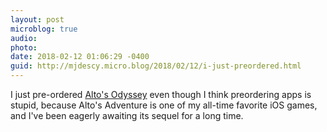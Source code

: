 ```yaml
---
layout: post
microblog: true
audio: 
photo: 
date: 2018-02-12 01:06:29 -0400
guid: http://mjdescy.micro.blog/2018/02/12/i-just-preordered.html
---
```

I just pre-ordered [Alto's Odyssey](https://itunes.apple.com/us/app/altos-odyssey/id1182456409?mt=8) even though I think preordering apps is stupid, because Alto's Adventure is one of my all-time favorite iOS games, and I've been eagerly awaiting its sequel for a long time.

